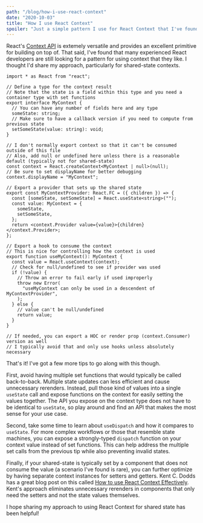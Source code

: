 ```yaml
---
path: "/blog/how-i-use-react-context"
date: "2020-10-03"
title: "How I use React Context"
spoiler: "Just a simple pattern I use for React Context that I've found useful."
---
```


React's [Context API](https://reactjs.org/docs/context.html) is extemely versatile and provides an excellent primitive for building on top of. That said, I've found that many experienced React developers are still looking for a pattern for using context that they like. I thought I'd share my approach, particularly for shared-state contexts.

```tsx
import * as React from "react";

// Define a type for the context result
// Note that the state is a field within this type and you need a container type with set functions
export interface MyContext {
  // You can have any number of fields here and any type
  someState: string;
  // Make sure to have a callback version if you need to compute from previous state
  setSomeState(value: string): void;
}

// I don't normally export context so that it can't be consumed outside of this file
// Also, add null or undefined here unless there is a reasonable default (typically not for shared-state)
const context = React.createContext<MyContext | null>(null);
// Be sure to set displayName for better debugging
context.displayName = "MyContext";

// Export a provider that sets up the shared state
export const MyContextProvider: React.FC = ({ children }) => {
  const [someState, setSomeState] = React.useState<string>("");
  const value: MyContext = {
    someState,
    setSomeState,
  };
  return <context.Provider value={value}>{children}</context.Provider>;
};

// Export a hook to consume the context
// This is nice for controlling how the context is used
export function useMyContext(): MyContext {
  const value = React.useContext(context);
  // Check for null/undefined to see if provider was used
  if (!value) {
    // Throw an error to fail early if used improperly
    throw new Error(
      "useMyContext can only be used in a descendent of MyContextProvider",
    );
  } else {
    // value can't be null/undefined
    return value;
  }
}

// If needed, you can export a HOC or render prop (context.Consumer) version as well
// I typically avoid that and only use hooks unless absolutely necessary
```

That's it! I've got a few more tips to go along with this though.

First, avoid having multiple set functions that would typically be called back-to-back. Multiple state updates can less efficient and cause unnecessary rerenders. Instead, pull those kind of values into a single `useState` call and expose functions on the context for easily setting the values together. The API you expose on the context type does not have to be identical to `useState`, so play around and find an API that makes the most sense for your use case.

Second, take some time to learn about `useDispatch` and how it compares to `useState`. For more complex workflows or those that resemble state machines, you can expose a strongly-typed `dispatch` function on your context value instead of set functions. This can help address the multiple set calls from the previous tip while also preventing invalid states.

Finally, if your shared-state is typically set by a component that does not consume the value (a scenario I've found is rare), you can further optimize by having separate context instances for setters and getters. Kent C. Dodds has a great blog post on this called [How to use React Context Effectively](https://kentcdodds.com/blog/how-to-use-react-context-effectively). Kent's approach eliminates unnecessary rerenders in components that only need the setters and not the state values themselves.

I hope sharing my approach to using React Context for shared state has been helpful!
